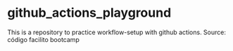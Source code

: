 # github_actions_playground
This is a repository to practice workflow-setup with github actions. Source: código facilito bootcamp
